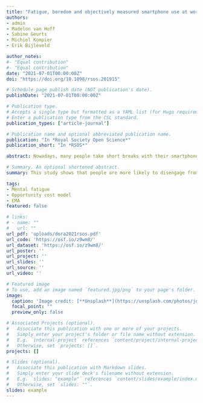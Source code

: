 ```yaml
---
title: "Fatigue, boredom and objectively measured smartphone use at work"
authors:
- admin
- Madelon van Hoff
- Sabine Geurts
- Michiel Kompier
- Erik Bijleveld

author_notes:
#- "Equal contribution"
#- "Equal contribution"
date: "2021-07-01T00:00:00Z"
doi: "https://doi.org/10.1098/rsos.201915"

# Schedule page publish date (NOT publication's date).
publishDate: "2021-07-01T00:00:00Z"

# Publication type.
# Accepts a single type but formatted as a YAML list (for Hugo requirements).
# Enter a publication type from the CSL standard.
publication_types: ["article-journal"]

# Publication name and optional abbreviated publication name.
publication: "In *Royal Society Open Science*"
publication_short: "In *RSOS*"

abstract: Nowadays, many people take short breaks with their smartphone at work. The decision whether to continue working or to take a smartphone break is a so-called labour versus leisure decision. Motivational models predict that people are more likely to switch from labour (work) to leisure (smartphone) the more fatigue or boredom they experience. In turn, fatigue and boredom are expected to decrease after the smartphone was used. However, it is not yet clear how smartphone use at work relates to fatigue and boredom. In this study, we tested these relationships in both directions. Participants (n = 83, all PhD candidates) reported their current level of fatigue and boredom every hour at work while an application continuously logged their smartphone use. Results indicate that participants were more likely to interact with their smartphone the more fatigued or bored they were, but that they did not use it for longer when more fatigued or bored. Surprisingly, participants reported increased fatigue and boredom after having used the smartphone (more). While future research is necessary, our results (i) provide real-life evidence for the notion that fatigue and boredom are temporally associated with task disengagement, and (ii) suggest that taking a short break with the smartphone may have phenomenological costs.

# Summary. An optional shortened abstract.
summary: This study shows that people are more likely to disengage from work to interact with their smartphone when they are fatigued and bored; they do not feel less fatigued/bored afterwards.

tags:
- Mental fatigue
- Opportunity cost model
- EMA
featured: false

# links:
# - name: ""
#   url: ""
url_pdf: 'uploads/dora2021rsos.pdf'
url_code: 'https://osf.io/z9wm8/'
url_dataset: 'https://osf.io/z9wm8/'
url_poster: ''
url_project: ''
url_slides: ''
url_source: ''
url_video: ''

# Featured image
# To use, add an image named `featured.jpg/png` to your page's folder. 
image:
  caption: 'Image credit: [**Unsplash**](https://unsplash.com/photos/jdD8gXaTZsc)'
  focal_point: ""
  preview_only: false

# Associated Projects (optional).
#   Associate this publication with one or more of your projects.
#   Simply enter your project's folder or file name without extension.
#   E.g. `internal-project` references `content/project/internal-project/index.md`.
#   Otherwise, set `projects: []`.
projects: []

# Slides (optional).
#   Associate this publication with Markdown slides.
#   Simply enter your slide deck's filename without extension.
#   E.g. `slides: "example"` references `content/slides/example/index.md`.
#   Otherwise, set `slides: ""`.
slides: example
---
```

